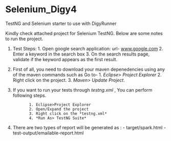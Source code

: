 # Selenium_Digy4
TestNG and Selenium starter to use with DigyRunner


Kindly check attached project for Selenium TestNG. 
Below are some notes to run the project.
1. Test Steps:
                             1. Open google search application: url- www.google.com
                             2. Enter a keyword in the search box
                             3. On the search results page, validate if the keyword appears as the first result.
2. First of all, you need to download your maven depenedencies using any of the maven commands such as 
              Go to-
                             1. *Eclipse> Project Explorer*
                             2. Right click on the project.
                             3. *Maven> Update Project*.
3. If you want to run your tests through *testng.xml* , You can perform following steps.

              1. Eclipse>Project Explorer
              2. Open/Expand the project
              3. Right click on the *testng.xml*
              4. *Run As> TestNG Suite*

4. There are two types of report will be generated as :
         - target/spark.html
         - test-output/emailable-report.html
